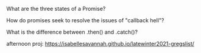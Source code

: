 What are the three states of a Promise?

How do promises seek to resolve the issues of "callback hell"?

What is the difference between .then() and .catch()?

afternoon proj: https://isabellesavannah.github.io/latewinter2021-gregslist/